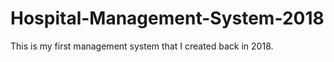 # Hospital-Management-System-2018

This is my first management system that I created back in 2018.



